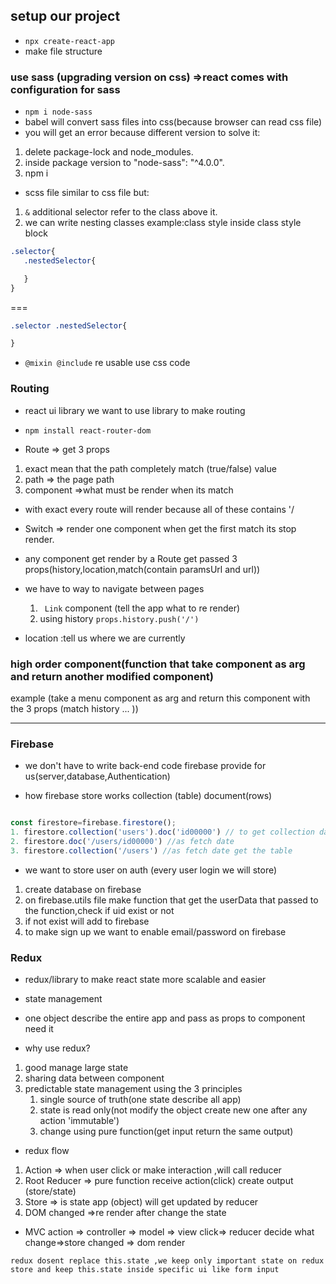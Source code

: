 ## setup our project
* ``` npx create-react-app ```
* make file structure

### use sass (upgrading version on css) =>react comes with configuration for sass
* ``` npm i node-sass ```
* babel will convert sass files into css(because browser can read css file)
* you will get an error because different version to solve it:
1. delete package-lock and node_modules.
2. inside package version to "node-sass": "^4.0.0".
3. npm i
* scss file similar to css file but:
1. ``` & ``` additional selector refer to the class above it.
2. we can write nesting classes 
example:class style inside class style block 
 ```scss
.selector{
    .nestedSelector{

    }
}
 ```
===
```css
.selector .nestedSelector{

}
```
* ``` @mixin @include ``` re usable use css code

### Routing
* react ui library we want to use library to make routing

* ``` npm install react-router-dom ```
* Route => get 3 props
1. exact mean that the path completely match (true/false) value
2. path => the page path
2. component =>what must be render when its match
* with exact every route will render because all of these contains '/
* Switch => render one component
when get the first match its stop render.
* any component get render by a Route get passed 3 props(history,location,match(contain paramsUrl and url))

* we have to way to navigate between pages 
    1. ```  Link ``` component (tell the app what to re render) 
    2. using history ``` props.history.push('/') ```

* location :tell us where we are currently


### high order component(function that take component as arg and return another modified component)
example (take a menu component as arg and return this component with the 3 props (match history ... ))

-----------------------------
### Firebase
* we don't have to write back-end code firebase provide for us(server,database,Authentication)

* how firebase store works
collection (table)
document(rows)
```javascript

const firestore=firebase.firestore();
1. firestore.collection('users').doc('id00000') // to get collection data
2. firestore.doc('/users/id00000') //as fetch date
3. firestore.collection('/users') //as fetch date get the table
```

* we want to store user on auth (every user login we will store)
1. create database on firebase
2. on firebase.utils file make function that get the userData that passed to the function,check if uid exist or not
3. if not exist will add to firebase
4. to make sign up we want to enable email/password on firebase


### Redux
* redux/library to make react state more scalable and easier
* state management
* one object describe the entire app and pass as props to component need it

* why use redux?
1. good manage large state
2. sharing data between component
3. predictable state management using the 3 principles
    1. single source of truth(one state describe all app)
    2. state is read only(not modify the object create new one after any action 'immutable')
    3. change using pure function(get input return the same output)


* redux flow
1. Action => when user click or make interaction ,will call reducer
2. Root Reducer => pure function receive action(click) create output (store/state)
3. Store => is state app (object) will get updated by reducer
3. DOM changed =>re render after change the state

* MVC 
action => controller => model => view
click=> reducer decide what change=>store changed => dom render

```
redux dosent replace this.state ,we keep only important state on redux store and keep this.state inside specific ui like form input
 ```